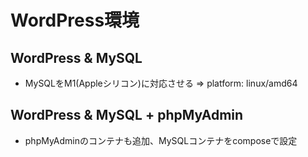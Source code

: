 # WordPress環境

## WordPress & MySQL
- MySQLをM1(Appleシリコン)に対応させる => platform: linux/amd64

## WordPress & MySQL + phpMyAdmin
- phpMyAdminのコンテナも追加、MySQLコンテナをcomposeで設定